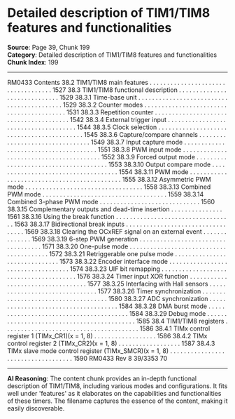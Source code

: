 # Detailed description of TIM1/TIM8 features and functionalities

**Source**: Page 39, Chunk 199  
**Category**: Detailed description of TIM1/TIM8 features and functionalities  
**Chunk Index**: 199

---

RM0433 Contents
38.2 TIM1/TIM8 main features . . . . . . . . . . . . . . . . . . . . . . . . . . . . . . . . . . . 1527
38.3 TIM1/TIM8 functional description . . . . . . . . . . . . . . . . . . . . . . . . . . . . . 1529
38.3.1 Time-base unit . . . . . . . . . . . . . . . . . . . . . . . . . . . . . . . . . . . . . . . . . . 1529
38.3.2 Counter modes . . . . . . . . . . . . . . . . . . . . . . . . . . . . . . . . . . . . . . . . . 1531
38.3.3 Repetition counter . . . . . . . . . . . . . . . . . . . . . . . . . . . . . . . . . . . . . . . 1542
38.3.4 External trigger input . . . . . . . . . . . . . . . . . . . . . . . . . . . . . . . . . . . . . 1544
38.3.5 Clock selection . . . . . . . . . . . . . . . . . . . . . . . . . . . . . . . . . . . . . . . . . . 1545
38.3.6 Capture/compare channels . . . . . . . . . . . . . . . . . . . . . . . . . . . . . . . . 1549
38.3.7 Input capture mode . . . . . . . . . . . . . . . . . . . . . . . . . . . . . . . . . . . . . . 1551
38.3.8 PWM input mode . . . . . . . . . . . . . . . . . . . . . . . . . . . . . . . . . . . . . . . . 1552
38.3.9 Forced output mode . . . . . . . . . . . . . . . . . . . . . . . . . . . . . . . . . . . . . . 1553
38.3.10 Output compare mode . . . . . . . . . . . . . . . . . . . . . . . . . . . . . . . . . . . . 1554
38.3.11 PWM mode . . . . . . . . . . . . . . . . . . . . . . . . . . . . . . . . . . . . . . . . . . . . 1555
38.3.12 Asymmetric PWM mode . . . . . . . . . . . . . . . . . . . . . . . . . . . . . . . . . . 1558
38.3.13 Combined PWM mode . . . . . . . . . . . . . . . . . . . . . . . . . . . . . . . . . . . . 1559
38.3.14 Combined 3-phase PWM mode . . . . . . . . . . . . . . . . . . . . . . . . . . . . . 1560
38.3.15 Complementary outputs and dead-time insertion . . . . . . . . . . . . . . . 1561
38.3.16 Using the break function . . . . . . . . . . . . . . . . . . . . . . . . . . . . . . . . . . 1563
38.3.17 Bidirectional break inputs . . . . . . . . . . . . . . . . . . . . . . . . . . . . . . . . . . 1569
38.3.18 Clearing the OCxREF signal on an external event . . . . . . . . . . . . . . 1569
38.3.19 6-step PWM generation . . . . . . . . . . . . . . . . . . . . . . . . . . . . . . . . . . . 1571
38.3.20 One-pulse mode . . . . . . . . . . . . . . . . . . . . . . . . . . . . . . . . . . . . . . . . 1572
38.3.21 Retriggerable one pulse mode . . . . . . . . . . . . . . . . . . . . . . . . . . . . . . 1573
38.3.22 Encoder interface mode . . . . . . . . . . . . . . . . . . . . . . . . . . . . . . . . . . . 1574
38.3.23 UIF bit remapping . . . . . . . . . . . . . . . . . . . . . . . . . . . . . . . . . . . . . . . 1576
38.3.24 Timer input XOR function . . . . . . . . . . . . . . . . . . . . . . . . . . . . . . . . . . 1577
38.3.25 Interfacing with Hall sensors . . . . . . . . . . . . . . . . . . . . . . . . . . . . . . . 1577
38.3.26 Timer synchronization . . . . . . . . . . . . . . . . . . . . . . . . . . . . . . . . . . . . 1580
38.3.27 ADC synchronization . . . . . . . . . . . . . . . . . . . . . . . . . . . . . . . . . . . . . 1584
38.3.28 DMA burst mode . . . . . . . . . . . . . . . . . . . . . . . . . . . . . . . . . . . . . . . . 1584
38.3.29 Debug mode . . . . . . . . . . . . . . . . . . . . . . . . . . . . . . . . . . . . . . . . . . . 1585
38.4 TIM1/TIM8 registers . . . . . . . . . . . . . . . . . . . . . . . . . . . . . . . . . . . . . . . 1586
38.4.1 TIMx control register 1 (TIMx_CR1)(x = 1, 8) . . . . . . . . . . . . . . . . . . 1586
38.4.2 TIMx control register 2 (TIMx_CR2)(x = 1, 8) . . . . . . . . . . . . . . . . . . 1587
38.4.3 TIMx slave mode control register
(TIMx_SMCR)(x = 1, 8) . . . . . . . . . . . . . . . . . . . . . . . . . . . . . . . . . . . 1590
RM0433 Rev 8 39/3353
70

---

**AI Reasoning**: The content chunk provides an in-depth functional description of TIM1/TIM8, including various modes and configurations. It fits well under 'features' as it elaborates on the capabilities and functionalities of these timers. The filename captures the essence of the content, making it easily discoverable.
